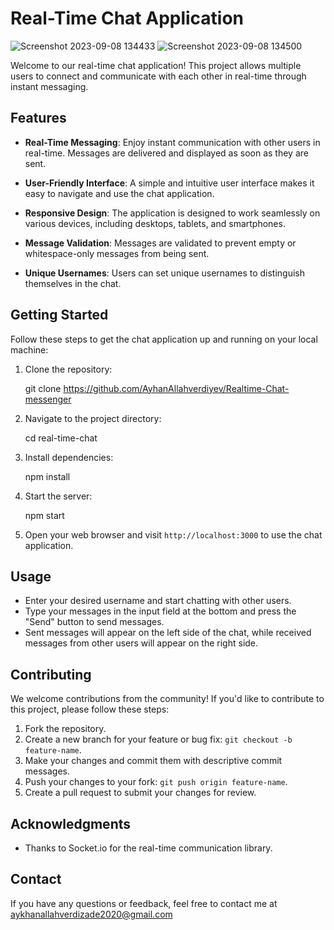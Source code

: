 # Real-Time Chat Application

![Screenshot 2023-09-08 134433](https://github.com/AyhanAllahverdiyev/Realtime-Chat-messenger/assets/115575562/b4dd1a04-27cf-412c-8011-f9c5b75a7ff7)
![Screenshot 2023-09-08 134500](https://github.com/AyhanAllahverdiyev/Realtime-Chat-messenger/assets/115575562/ac1a203c-e728-4e1d-b896-b12f23a5ca93)

Welcome to our real-time chat application! This project allows multiple users to connect and communicate with each other in real-time through instant messaging.

## Features

- **Real-Time Messaging**: Enjoy instant communication with other users in real-time. Messages are delivered and displayed as soon as they are sent.

- **User-Friendly Interface**: A simple and intuitive user interface makes it easy to navigate and use the chat application.

- **Responsive Design**: The application is designed to work seamlessly on various devices, including desktops, tablets, and smartphones.

- **Message Validation**: Messages are validated to prevent empty or whitespace-only messages from being sent.

- **Unique Usernames**: Users can set unique usernames to distinguish themselves in the chat.

## Getting Started

Follow these steps to get the chat application up and running on your local machine:

1. Clone the repository:

   git clone https://github.com/AyhanAllahverdiyev/Realtime-Chat-messenger

2. Navigate to the project directory:

   cd real-time-chat

3. Install dependencies:

   npm install

4. Start the server:

   npm start

5. Open your web browser and visit `http://localhost:3000` to use the chat application.

## Usage

- Enter your desired username and start chatting with other users.
- Type your messages in the input field at the bottom and press the "Send" button to send messages.
- Sent messages will appear on the left side of the chat, while received messages from other users will appear on the right side.

## Contributing

We welcome contributions from the community! If you'd like to contribute to this project, please follow these steps:

1. Fork the repository.
2. Create a new branch for your feature or bug fix: `git checkout -b feature-name`.
3. Make your changes and commit them with descriptive commit messages.
4. Push your changes to your fork: `git push origin feature-name`.
5. Create a pull request to submit your changes for review.



## Acknowledgments

- Thanks to Socket.io for the real-time communication library.


## Contact

If you have any questions or feedback, feel free to contact me  at aykhanallahverdizade2020@gmail.com
